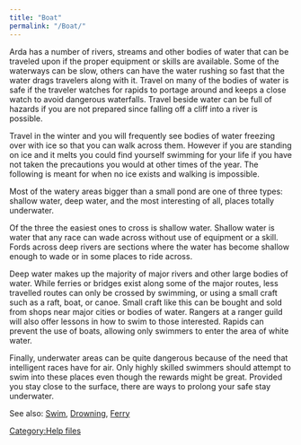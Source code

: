 ```yaml
---
title: "Boat"
permalink: "/Boat/"
---
```


Arda has a number of rivers, streams and other bodies of water that can
be traveled upon if the proper equipment or skills are available. Some
of the waterways can be slow, others can have the water rushing so fast
that the water drags travelers along with it. Travel on many of the
bodies of water is safe if the traveler watches for rapids to portage
around and keeps a close watch to avoid dangerous waterfalls. Travel
beside water can be full of hazards if you are not prepared since
falling off a cliff into a river is possible.

Travel in the winter and you will frequently see bodies of water
freezing over with ice so that you can walk across them. However if you
are standing on ice and it melts you could find yourself swimming for
your life if you have not taken the precautions you would at other times
of the year. The following is meant for when no ice exists and walking
is impossible.

Most of the watery areas bigger than a small pond are one of three
types: shallow water, deep water, and the most interesting of all,
places totally underwater.

Of the three the easiest ones to cross is shallow water. Shallow water
is water that any race can wade across without use of equipment or a
skill. Fords across deep rivers are sections where the water has become
shallow enough to wade or in some places to ride across.

Deep water makes up the majority of major rivers and other large bodies
of water. While ferries or bridges exist along some of the major routes,
less travelled routes can only be crossed by swimming, or using a small
craft such as a raft, boat, or canoe. Small craft like this can be
bought and sold from shops near major cities or bodies of water. Rangers
at a ranger guild will also offer lessons in how to swim to those
interested. Rapids can prevent the use of boats, allowing only swimmers
to enter the area of white water.

Finally, underwater areas can be quite dangerous because of the need
that intelligent races have for air. Only highly skilled swimmers should
attempt to swim into these places even though the rewards might be
great. Provided you stay close to the surface, there are ways to prolong
your safe stay underwater.

See also: [Swim](Swim "wikilink"), [Drowning](Drowning "wikilink"),
[Ferry](Ferry "wikilink")

[Category:Help files](Category:Help_files "wikilink")